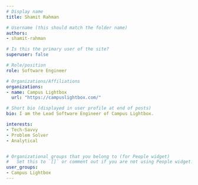 ```yaml
---
# Display name
title: Shamit Rahman

# Username (this should match the folder name)
authors:
- shamit-rahman

# Is this the primary user of the site?
superuser: false

# Role/position
role: Software Engineer

# Organizations/Affiliations
organizations:
- name: Campus Lightbox
  url: "https://campuslightbox.com/"

# Short bio (displayed in user profile at end of posts)
bio: I am the Lead Software Engineer of Campus Lightbox.

interests:
- Tech-Savvy
- Problem Solver
- Analytical


# Organizational groups that you belong to (for People widget)
#   Set this to `[]` or comment out if you are not using People widget.
user_groups:
- Campus Lightbox
---
```

